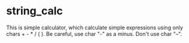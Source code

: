 # string_calc
This is simple calculator, which calculate simple expressions using only chars + - * / ( ). Be careful, use char "-" as a minus. Don't use char "–".
